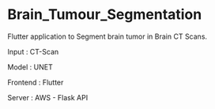 # Brain_Tumour_Segmentation
Flutter application to Segment brain tumor in Brain CT Scans.

Input : CT-Scan

Model : UNET

Frontend : Flutter

Server : AWS - Flask API

